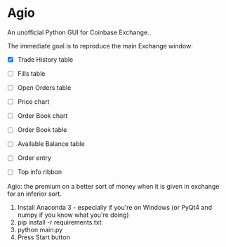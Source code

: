 # Agio

An unofficial Python GUI for Coinbase Exchange.

The immediate goal is to reproduce the main Exchange window:

- [x] Trade History table
- [ ] Fills table
- [ ] Open Orders table
- [ ] Price chart
- [ ] Order Book chart
- [ ] Order Book table
- [ ] Available Balance table
- [ ] Order entry
- [ ] Top info ribbon


Agio: the premium on a better sort of money when it is given in exchange for an inferior sort.


1. Install Anaconda 3 - especially if you're on Windows (or PyQt4 and numpy if you know what you're doing)
2. pip install -r requirements.txt
3. python main.py
4. Press Start button